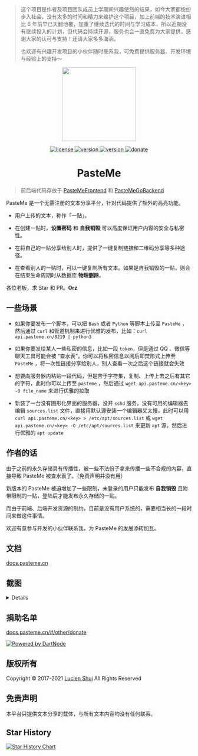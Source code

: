 > 这个项目是作者及项目团队成员上学期间兴趣使然的结果，如今大家都纷纷步入社会，没有太多的时间和精力来维护这个项目，加上前端的技术演进相比 6 年前早已天翻地覆，加重了继续迭代的时间与学习成本，所以近期没有继续投入的计划，但代码会持续开源，服务也会一直免费为大家提供，感谢大家的认可与支持！还请大家多多海涵。
>  
> 也欢迎有兴趣开发项目的小伙伴随时联系我，可免费提供服务器、开发环境与经验上的支持～

<p align="center">
  <img src="https://cdn.jsdelivr.net/gh/PasteUs/CDN@0.0.12/screenshot/pasteme/duck.png" alt="" width=200>
</p>
<p align="center">
  <a href="./LICENSE">
    <img src="https://img.shields.io/eclipse-marketplace/l/notepad4e.svg" alt="license">
  <a href="https://github.com/PasteUs/PasteMeFrontend/releases">
    <img src="https://img.shields.io/github/v/release/PasteUs/PasteMeFrontend?color=brightgreen&label=frontend&sort=semver" alt="version">
  </a>
  <a href="https://github.com/PasteUs/PasteMeGoBackend/releases">
    <img src="https://img.shields.io/github/v/release/PasteUs/PasteMeGoBackend?color=green&label=go-backend&sort=semver" alt="version">
  </a>
  <a href="#谢谢老板">
    <img src="https://img.shields.io/badge/%24-donate-ff69b4.svg" alt="donate">
  </a>
</p>
<div align="center">
  <h1>PasteMe</h1>
</div>

> 前后端代码存放于 [PasteMeFrontend](https://github.com/PasteUs/PasteMeFrontend) 和 [PasteMeGoBackend](https://github.com/PasteUs/PasteMeGoBackend)

PasteMe 是一个无需注册的文本分享平台，针对代码提供了额外的高亮功能。

+ 用户上传的文本，称作「一贴」。

+ 在创建一贴时，**设置密码** 和 **自我销毁** 可以高度保证用户内容的安全与私密性。

+ 在将自己的一贴分享给别人时，提供了一键复制链接和二维码分享等多种途径。

+ 在查看别人的一贴时，可以一键复制所有文本。如果是自我销毁的一贴，则会在结束生命周期时从数据库 **物理删除**。

各位老板，求 Star 和 PR。**Orz**

## 一些场景

+ 如果你要发布一个脚本，可以把 `Bash` 或者 `Python` 等脚本上传至 `PasteMe` ，然后通过 `curl` 和管道机制来进行优雅的发布，比如：`curl api.pasteme.cn/8219 | python3`

+ 如果你要发给某人一些私密的信息，比如一段 `token`，但是通过 QQ 、微信等聊天工具可能会被 “查水表”，你可以将私密信息以阅后即焚形式上传至 `PasteMe` ，将一次性链接分享给别人，别人查看一次之后这个链接就会失效

+ 想要向服务器内粘贴一段代码，但是苦于字符集，复制、上传上去之后有其它的字符，此时你可以上传至 `pasteme` ，然后通过 `wget api.pasteme.cn/<key> -O file_name` 来进行优雅的拉取

+ 新装了一台没有图形化界面的服务器，没开 `sshd` 服务，没有可用的编辑器去编辑 `sources.list` 文件，直接用默认源安装一个编辑器又太慢，此时可以用 `curl api.pasteme.cn/<key> > /etc/apt/sources.list` 或 `wget api.pasteme.cn/<key> -O /etc/apt/sources.list` 来更新 `apt` 源，然后进行优雅的 `apt update`

## 作者的话

由于之前的永久存储具有传播性，被一些不法份子拿来传播一些不合规的内容，直接导致 PasteMe 被查水表了。（免责声明并没有用）

新版本的 PasteMe 被迫增加了一些限制，未登录的用户只能发布 **自我销毁** 且附带限制的一贴，登陆后才能发布永久存储的一贴。

而由于前端、后端开发资源的制约，目前是没有用户系统的，需要相当长的一段时间来做这件事情。

欢迎有意参与开发的小伙伴联系我，为 PasteMe 的发展添砖加瓦。

## 文档

[docs.pasteme.cn][pasteme_docs]

## 截图

<details>

![homePage](https://cdn.jsdelivr.net/gh/PasteUs/CDN@0.0.12/screenshot/pasteme/home.png)

![read_once](https://cdn.jsdelivr.net/gh/PasteUs/CDN@0.0.12/screenshot/pasteme/read_once.png)

![success](https://cdn.jsdelivr.net/gh/PasteUs/CDN@0.0.12/screenshot/pasteme/success.png)

![qrcode](https://cdn.jsdelivr.net/gh/PasteUs/CDN@0.0.12/screenshot/pasteme/qrcode.png)

![markdown_parsed](https://cdn.jsdelivr.net/gh/PasteUs/CDN@0.0.12/screenshot/pasteme/markdown_parsed.png)

![markdown_source](https://cdn.jsdelivr.net/gh/PasteUs/CDN@0.0.12/screenshot/pasteme/markdown_source.png)

</details>

## 捐助名单

[docs.pasteme.cn/#/other/donate](https://docs.pasteme.cn/#/other/donate)

[![Powered by DartNode](https://dartnode.com/branding/DN-Open-Source-sm.png)](https://dartnode.com "Powered by DartNode - Free VPS for Open Source")

## 版权所有

Copyright &copy; 2017-2021 [Lucien Shui](http://www.lucien.ink) All Rights Reserved

## 免责声明

本平台只提供文本分享的载体，与所有文本内容均没有任何联系。

[pasteme_docs]: https://docs.pasteme.cn

## Star History

[![Star History Chart](https://api.star-history.com/svg?repos=LucienShui/PasteMe,PasteUs/PasteMeGoBackend,PasteUs/PasteMeFrontend&type=Date)](https://star-history.com/#LucienShui/PasteMe&PasteUs/PasteMeGoBackend&PasteUs/PasteMeFrontend&Date)
